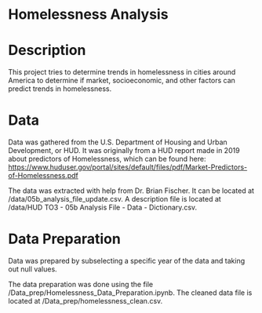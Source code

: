 # Homelessness Analysis

# Description
This project tries to determine trends in homelessness in cities around America to determine if market, socioeconomic, and other factors can predict trends in homelessness.

# Data

Data was gathered from the U.S. Department of Housing and Urban Development, or HUD. It was originally from a HUD report made in 2019 about predictors of Homelessness, which can be found here: https://www.huduser.gov/portal/sites/default/files/pdf/Market-Predictors-of-Homelessness.pdf

The data was extracted with help from Dr. Brian Fischer. It can be located at /data/05b_analysis_file_update.csv. A description file is located at /data/HUD TO3 - 05b Analysis File - Data - Dictionary.csv.

# Data Preparation
Data was prepared by subselecting a specific year of the data and taking out null values.

The data preparation was done using the file /Data_prep/Homelessness_Data_Preparation.ipynb. The cleaned data file is located at /Data_prep/homelessness_clean.csv.
